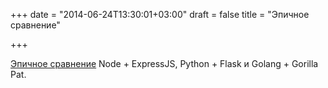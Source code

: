 +++
date = "2014-06-24T13:30:01+03:00"
draft = false
title = "Эпичное сравнение"

+++

<p><a href="https://medium.com/@tschundeee/express-vs-flask-vs-go-acc0879c2122">Эпичное сравнение</a>&nbsp;Node + ExpressJS,&nbsp;Python + Flask и&nbsp;Golang + Gorilla Pat.</p>

